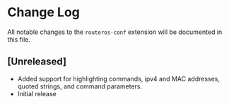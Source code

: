 # Change Log

All notable changes to the `routeros-conf` extension will be documented in this file.

## [Unreleased]
- Added support for highlighting commands, ipv4 and MAC addresses, quoted strings, and command parameters.
- Initial release

